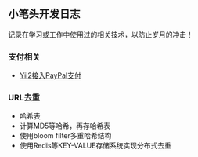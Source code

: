 ## 小笔头开发日志

记录在学习或工作中使用过的相关技术，以防止岁月的冲击！

### 支付相关

- [Yii2接入PayPal支付](markdown/pay/yii2_join_up_paypal.md)

### URL去重

- 哈希表
- 计算MD5等哈希，再存哈希表
- 使用bloom filter多重哈希结构
- 使用Redis等KEY-VALUE存储系统实现分布式去重
